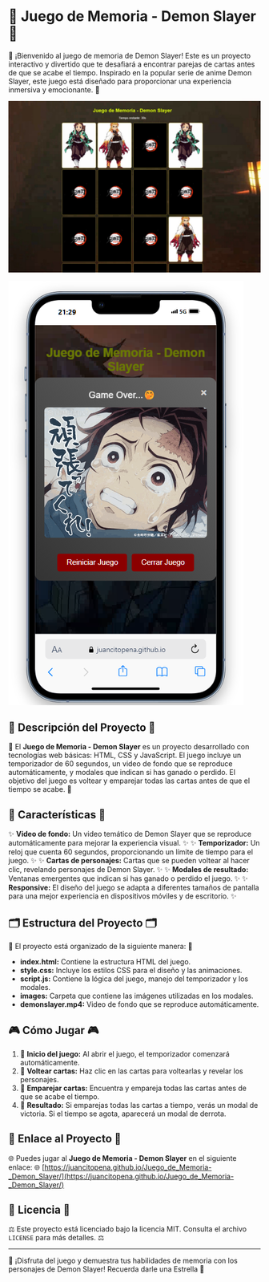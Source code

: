 # 🎴 Juego de Memoria - Demon Slayer 🎴

🎉 ¡Bienvenido al juego de memoria de Demon Slayer! Este es un proyecto interactivo y divertido que te desafiará a encontrar parejas de cartas antes de que se acabe el tiempo. Inspirado en la popular serie de anime Demon Slayer, este juego está diseñado para proporcionar una experiencia inmersiva y emocionante. 🎉

![](demon2.jpg)

![](demon1.png)

## 📝 Descripción del Proyecto 📝

📜 El **Juego de Memoria - Demon Slayer** es un proyecto desarrollado con tecnologías web básicas: HTML, CSS y JavaScript. El juego incluye un temporizador de 60 segundos, un video de fondo que se reproduce automáticamente, y modales que indican si has ganado o perdido. El objetivo del juego es voltear y emparejar todas las cartas antes de que el tiempo se acabe. 📜

## 🌟 Características 🌟

✨ **Video de fondo:** Un video temático de Demon Slayer que se reproduce automáticamente para mejorar la experiencia visual. ✨
✨ **Temporizador:** Un reloj que cuenta 60 segundos, proporcionando un límite de tiempo para el juego. ✨
✨ **Cartas de personajes:** Cartas que se pueden voltear al hacer clic, revelando personajes de Demon Slayer. ✨
✨ **Modales de resultado:** Ventanas emergentes que indican si has ganado o perdido el juego. ✨
✨ **Responsive:** El diseño del juego se adapta a diferentes tamaños de pantalla para una mejor experiencia en dispositivos móviles y de escritorio. ✨

## 🗂️ Estructura del Proyecto 🗂️

📁 El proyecto está organizado de la siguiente manera: 📁

- **index.html:** Contiene la estructura HTML del juego.
- **style.css:** Incluye los estilos CSS para el diseño y las animaciones.
- **script.js:** Contiene la lógica del juego, manejo del temporizador y los modales.
- **images:** Carpeta que contiene las imágenes utilizadas en los modales.
- **demonslayer.mp4:** Video de fondo que se reproduce automáticamente.

## 🎮 Cómo Jugar 🎮

1. 🎲 **Inicio del juego:** Al abrir el juego, el temporizador comenzará automáticamente.
2. 🎲 **Voltear cartas:** Haz clic en las cartas para voltearlas y revelar los personajes.
3. 🎲 **Emparejar cartas:** Encuentra y empareja todas las cartas antes de que se acabe el tiempo.
4. 🎲 **Resultado:** Si emparejas todas las cartas a tiempo, verás un modal de victoria. Si el tiempo se agota, aparecerá un modal de derrota.

## 🔗 Enlace al Proyecto 🔗

🌐 Puedes jugar al **Juego de Memoria - Demon Slayer** en el siguiente enlace: 🌐
[https://juancitopena.github.io/Juego_de_Memoria-_Demon_Slayer/](https://juancitopena.github.io/Juego_de_Memoria-_Demon_Slayer/)

## 📜 Licencia 📜

⚖️ Este proyecto está licenciado bajo la licencia MIT. Consulta el archivo `LICENSE` para más detalles. ⚖️

---

🎉 ¡Disfruta del juego y demuestra tus habilidades de memoria con los personajes de Demon Slayer! Recuerda darle una Estrella 🎉
